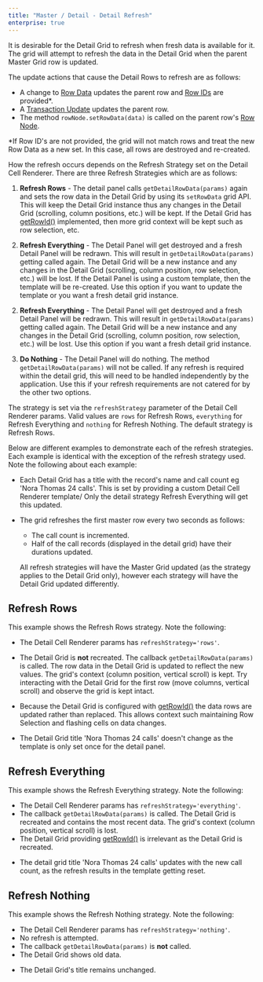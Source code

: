 ```yaml
---
title: "Master / Detail - Detail Refresh"
enterprise: true
---
```


It is desirable for the Detail Grid to refresh when fresh data is available for it. The grid will attempt to refresh the data in the Detail Grid when the parent Master Grid row is updated.

The update actions that cause the Detail Rows to refresh are as follows:

- A change to [Row Data](/data-update-row-data/) updates the parent row and [Row IDs](/row-ids/) are provided*.
- A [Transaction Update](/data-update-transactions/) updates the parent row.
- The method `rowNode.setRowData(data)` is called on the parent row's [Row Node](/row-object/).

<note>
*If Row ID's are not provided, the grid will not match rows and treat the new Row Data as a new set. In this case, all rows are destroyed and re-created.
</note>

How the refresh occurs depends on the Refresh Strategy set on the Detail Cell Renderer. There are three Refresh Strategies which are as follows:


1. **Refresh Rows** - The detail panel calls `getDetailRowData(params)` again and sets the row data in the Detail Grid by using its `setRowData` grid API. This will keep the Detail Grid instance thus any changes in the Detail Grid (scrolling, column positions, etc.) will be kept. If the Detail Grid has [getRowId()](/row-ids/) implemented, then more grid context will be kept such as row selection, etc.

<framework-specific-section frameworks="javascript,angular,vue">

2. **Refresh Everything** - The Detail Panel will get destroyed and a fresh Detail Panel will be redrawn. This will result in `getDetailRowData(params)` getting called again. The Detail Grid will be a new instance and any changes in the Detail Grid (scrolling, column position, row selection, etc.) will be lost. If the Detail Panel is using a custom template, then the template will be re-created. Use this option if you want to update the template or you want a fresh detail grid instance.

</framework-specific-section>

<framework-specific-section frameworks="react">

2. **Refresh Everything** - The Detail Panel will get destroyed and a fresh Detail Panel will be redrawn. This will result in `getDetailRowData(params)` getting called again. The Detail Grid will be a new instance and any changes in the Detail Grid (scrolling, column position, row selection, etc.) will be lost. Use this option if you want a fresh detail grid instance.

</framework-specific-section>

3. **Do Nothing** - The Detail Panel will do nothing. The method `getDetailRowData(params)` will not be called. If any refresh is required within the detail grid, this will need to be handled independently by the application. Use this if your refresh requirements are not catered for by the other two options.

The strategy is set via the `refreshStrategy` parameter of the Detail Cell Renderer params. Valid values are `rows` for Refresh Rows, `everything` for Refresh Everything and `nothing` for Refresh Nothing. The default strategy is Refresh Rows.

Below are different examples to demonstrate each of the refresh strategies. Each example is identical with the exception of the refresh strategy used. Note the following about each example:

<framework-specific-section frameworks="javascript,angular,vue">

- Each Detail Grid has a title with the record's name and call count eg 'Nora Thomas 24 calls'. This is set by providing a custom Detail Cell Renderer template/ Only the detail strategy Refresh Everything will get this updated.
</framework-specific-section>

- The grid refreshes the first master row every two seconds as follows:
    - The call count is incremented.
    - Half of the call records (displayed in the detail grid) have their durations updated.

    All refresh strategies will have the Master Grid updated (as the strategy applies to the Detail Grid only), however each strategy will have the Detail Grid updated differently.

## Refresh Rows

This example shows the Refresh Rows strategy. Note the following:

- The Detail Cell Renderer params has `refreshStrategy='rows'`.

- The Detail Grid is **not** recreated. The callback `getDetailRowData(params)` is called. The row data in the Detail Grid is updated to reflect the new values. The grid's context (column position, vertical scroll) is kept. Try interacting with the Detail Grid for the first row (move columns, vertical scroll) and observe the grid is kept intact.

- Because the Detail Grid is configured with [getRowId()](/row-ids/) the data rows are updated rather than replaced. This allows context such maintaining Row Selection and flashing cells on data changes.

<framework-specific-section frameworks="javascript,angular,vue">

- The Detail Grid title 'Nora Thomas 24 calls' doesn't change as the template is only set once for the detail panel.
</framework-specific-section>

<grid-example title='Refresh Rows' name='refresh-rows' type='mixed' options='{ "enterprise": true, "exampleHeight": 550, "modules": ["clientside", "masterdetail", "menu", "columnpanel"] }'></grid-example>

## Refresh Everything

This example shows the Refresh Everything strategy. Note the following:


- The Detail Cell Renderer params has `refreshStrategy='everything'`.
- The callback `getDetailRowData(params)` is called. The Detail Grid is recreated and contains the most recent data. The grid's context (column position, vertical scroll) is lost.
- The Detail Grid providing [getRowId()](/row-ids/) is irrelevant as the Detail Grid is recreated.

<framework-specific-section frameworks="javascript,angular,vue">

- The detail grid title 'Nora Thomas 24 calls' updates with the new call count, as the refresh results in the template getting reset.
</framework-specific-section>

<grid-example title='Refresh Everything' name='refresh-everything' type='mixed' options='{ "enterprise": true, "exampleHeight": 550, "modules": ["clientside", "masterdetail", "menu", "columnpanel"] }'></grid-example>

## Refresh Nothing

This example shows the Refresh Nothing strategy. Note the following:

- The Detail Cell Renderer params has `refreshStrategy='nothing'`.
- No refresh is attempted.
- The callback `getDetailRowData(params)` is **not** called.
- The Detail Grid shows old data.
<framework-specific-section frameworks="javascript,angular,vue">

- The Detail Grid's title remains unchanged.
</framework-specific-section>

<grid-example title='Refresh Nothing' name='refresh-nothing' type='mixed' options='{ "enterprise": true, "exampleHeight": 550, "modules": ["clientside", "masterdetail", "menu", "columnpanel"] }'></grid-example>

